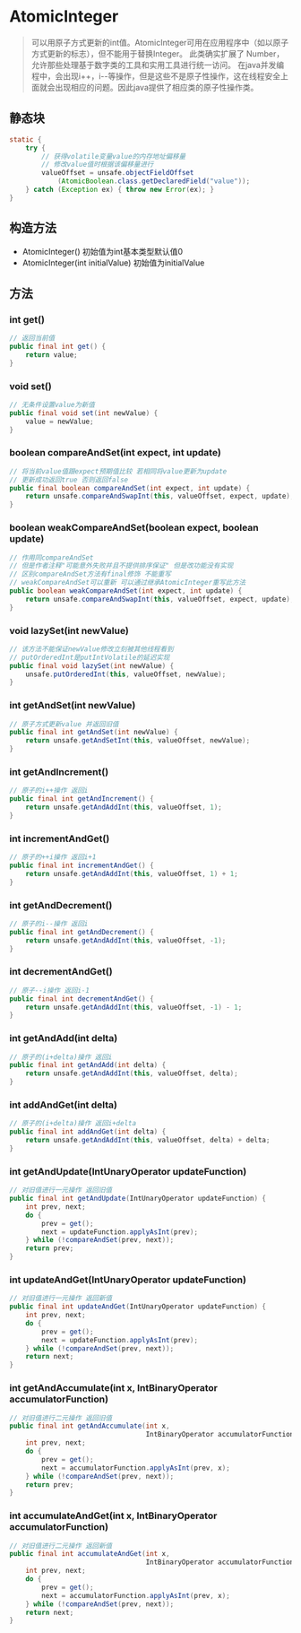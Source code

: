 # AtomicInteger
> 可以用原子方式更新的int值。AtomicInteger可用在应用程序中（如以原子方式更新的标志），但不能用于替换Integer。
> 此类确实扩展了 Number，允许那些处理基于数字类的工具和实用工具进行统一访问。
> 在java并发编程中，会出现i++，i--等操作，但是这些不是原子性操作，这在线程安全上面就会出现相应的问题。因此java提供了相应类的原子性操作类。

## 静态块
```java
static {
    try {
        // 获得volatile变量value的内存地址偏移量
        // 修改value值时根据该偏移量进行
        valueOffset = unsafe.objectFieldOffset
            (AtomicBoolean.class.getDeclaredField("value"));
    } catch (Exception ex) { throw new Error(ex); }
}
```

## 构造方法
- AtomicInteger() 初始值为int基本类型默认值0  
- AtomicInteger(int initialValue) 初始值为initialValue  

## 方法
### int get()
```java
// 返回当前值
public final int get() {
    return value;
}
```

### void set()
```java
// 无条件设置value为新值
public final void set(int newValue) {
    value = newValue;
}
```

### boolean compareAndSet(int expect, int update)
```java
// 将当前value值跟expect预期值比较 若相同将value更新为update
// 更新成功返回true 否则返回false
public final boolean compareAndSet(int expect, int update) {
    return unsafe.compareAndSwapInt(this, valueOffset, expect, update);
}
```

### boolean weakCompareAndSet(boolean expect, boolean update)
```java
// 作用同compareAndSet 
// 但是作者注释"可能意外失败并且不提供排序保证" 但是改功能没有实现 
// 区别compareAndSet方法有final修饰 不能重写
// weakCompareAndSet可以重新 可以通过继承AtomicInteger重写此方法
public boolean weakCompareAndSet(int expect, int update) {
    return unsafe.compareAndSwapInt(this, valueOffset, expect, update);
}
```

### void lazySet(int newValue)
```java
// 该方法不能保证newValue修改立刻被其他线程看到
// putOrderedInt是putIntVolatile的延迟实现
public final void lazySet(int newValue) {
    unsafe.putOrderedInt(this, valueOffset, newValue);
}
```

### int getAndSet(int newValue)
```java
// 原子方式更新value 并返回旧值
public final int getAndSet(int newValue) {
    return unsafe.getAndSetInt(this, valueOffset, newValue);
}
```

### int getAndIncrement()
```java
// 原子的i++操作 返回i
public final int getAndIncrement() {
    return unsafe.getAndAddInt(this, valueOffset, 1);
}
```

### int incrementAndGet()
```java
// 原子的++i操作 返回i+1
public final int incrementAndGet() {
    return unsafe.getAndAddInt(this, valueOffset, 1) + 1;
}
```

### int getAndDecrement()
```java
// 原子的i--操作 返回i
public final int getAndDecrement() {
    return unsafe.getAndAddInt(this, valueOffset, -1);
}
```

### int decrementAndGet()
```java
// 原子--i操作 返回i-1
public final int decrementAndGet() {
    return unsafe.getAndAddInt(this, valueOffset, -1) - 1;
}
```

### int getAndAdd(int delta)
```java
// 原子的(i+delta)操作 返回i
public final int getAndAdd(int delta) {
    return unsafe.getAndAddInt(this, valueOffset, delta);
}
```

### int addAndGet(int delta)
```java
// 原子的(i+delta)操作 返回i+delta
public final int addAndGet(int delta) {
    return unsafe.getAndAddInt(this, valueOffset, delta) + delta;
}
```

### int getAndUpdate(IntUnaryOperator updateFunction)
```java
// 对旧值进行一元操作 返回旧值
public final int getAndUpdate(IntUnaryOperator updateFunction) {
    int prev, next;
    do {
        prev = get();
        next = updateFunction.applyAsInt(prev);
    } while (!compareAndSet(prev, next));
    return prev;
}
```

### int updateAndGet(IntUnaryOperator updateFunction)
```java
// 对旧值进行一元操作 返回新值
public final int updateAndGet(IntUnaryOperator updateFunction) {
    int prev, next;
    do {
        prev = get();
        next = updateFunction.applyAsInt(prev);
    } while (!compareAndSet(prev, next));
    return next;
}
```

### int getAndAccumulate(int x, IntBinaryOperator accumulatorFunction)
```java
// 对旧值进行二元操作 返回旧值
public final int getAndAccumulate(int x,
                                  IntBinaryOperator accumulatorFunction) {
    int prev, next;
    do {
        prev = get();
        next = accumulatorFunction.applyAsInt(prev, x);
    } while (!compareAndSet(prev, next));
    return prev;
}
```

### int accumulateAndGet(int x, IntBinaryOperator accumulatorFunction)
```java
// 对旧值进行二元操作 返回新值
public final int accumulateAndGet(int x,
                                  IntBinaryOperator accumulatorFunction) {
    int prev, next;
    do {
        prev = get();
        next = accumulatorFunction.applyAsInt(prev, x);
    } while (!compareAndSet(prev, next));
    return next;
}
```
